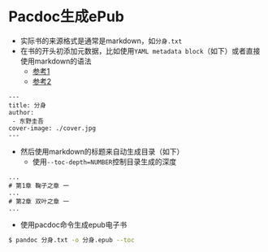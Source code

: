 # Pacdoc生成ePub

- 实际书的来源格式是通常是markdown，如`分身.txt`
- 在书的开头初添加元数据，比如使用`YAML metadata block`（如下）或者直接使用markdown的语法
  - [参考1](http://pandoc.org/MANUAL.html#creating-epubs-with-pandoc)
  - [参考2](http://pandoc.org/epub.html)

```
---
title: 分身
author:
 - 东野圭吾
cover-image: ./cover.jpg
---
```

- 然后使用markdown的标题来自动生成目录（如下）
  - 使用`--toc-depth=NUMBER`控制目录生成的深度

```
...
# 第1章 鞠子之章 一
...
# 第2章 双叶之章 一
...
```

- 使用pacdoc命令生成epub电子书

```sh
$ pandoc 分身.txt -o 分身.epub --toc
```
